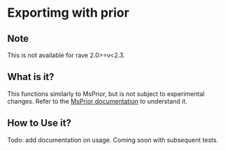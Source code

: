 # Exportimg with prior

## Note
This is not available for rave 2.0>=v<2.3.

## What is it?
This functions similarly to MsPrior, but is not subject to experimental changes. Refer to the [MsPrior documentation](msprior.md) to understand it.

## How to Use it?

Todo: add documentation on usage. Coming soon with subsequent tests.